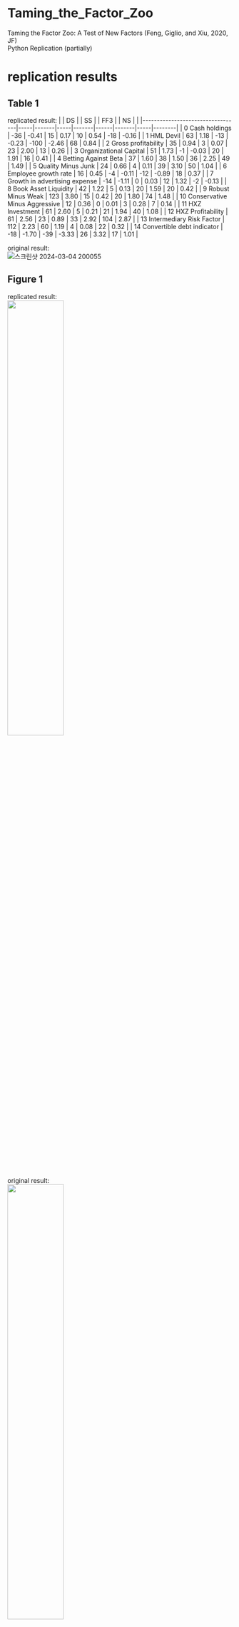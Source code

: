 # Taming_the_Factor_Zoo
Taming the Factor Zoo: A Test of New Factors (Feng, Giglio, and Xiu, 2020, JF) \
Python Replication (partially)

# replication results 
## Table 1
replicated result:
|                                  | DS  |       | SS  |       | FF3  |       | NS  |        |
|----------------------------------|-----|-------|-----|-------|------|-------|-----|--------|
| 0 Cash holdings                  | -36 | -0.41 | 15  | 0.17  | 10   | 0.54  | -18 | -0.16  |
| 1 HML Devil                      | 63  | 1.18  | -13 | -0.23 | -100 | -2.46 | 68  | 0.84   |
| 2 Gross profitability            | 35  | 0.94  | 3   | 0.07  | 23   | 2.00  | 13  | 0.26   |
| 3 Organizational Capital         | 51  | 1.73  | -1  | -0.03 | 20   | 1.91  | 16  | 0.41   |
| 4 Betting Against Beta           | 37  | 1.60  | 38  | 1.50  | 36   | 2.25  | 49  | 1.49   |
| 5 Quality Minus Junk             | 24  | 0.66  | 4   | 0.11  | 39   | 3.10  | 50  | 1.04   |
| 6 Employee growth rate           | 16  | 0.45  | -4  | -0.11 | -12  | -0.89 | 18  | 0.37   |
| 7 Growth in advertising expense  | -14 | -1.11 | 0   | 0.03  | 12   | 1.32  | -2  | -0.13  |
| 8 Book Asset Liquidity           | 42  | 1.22  | 5   | 0.13  | 20   | 1.59  | 20  | 0.42   |
| 9 Robust Minus Weak              | 123 | 3.80  | 15  | 0.42  | 20   | 1.80  | 74  | 1.48   |
| 10 Conservative Minus Aggressive | 12  | 0.36  | 0   | 0.01  | 3    | 0.28  | 7   | 0.14   |
| 11 HXZ Investment                | 61  | 2.60  | 5   | 0.21  | 21   | 1.94  | 40  | 1.08   |
| 12 HXZ Profitability             | 61  | 2.56  | 23  | 0.89  | 33   | 2.92  | 104 | 2.87   |
| 13 Intermediary Risk Factor      | 112 | 2.23  | 60  | 1.19  | 4    | 0.08  | 22  | 0.32   |
| 14 Convertible debt indicator    | -18 | -1.70 | -39 | -3.33 | 26   | 3.32  | 17  | 1.01   |

original result:   
![스크린샷 2024-03-04 200055](https://github.com/bang-js/Replica_Taming_the_Factor_Zoo/assets/95086336/23bb46bc-72c7-4780-8eb0-86a4332999f5)

## Figure 1
replicated result:\
<img src="https://github.com/bang-js/Replica_Taming_the_Factor_Zoo/assets/95086336/27217281-2e74-4429-b688-fe6ff995eeac" width="50%" height="50%">

original result:  \
<img src="https://github.com/bang-js/Replica_Taming_the_Factor_Zoo/assets/95086336/161c6f9a-f844-4e04-ae33-abf4babc9cc2" width="50%" height="50%">

## Figure 2
replicated result:\
<img src="https://github.com/bang-js/Replica_Taming_the_Factor_Zoo/assets/95086336/d9e42ab2-068e-4f19-9486-21278e64f886" width="50%" height="50%">

original result:  \
<img src="https://github.com/bang-js/Replica_Taming_the_Factor_Zoo/assets/95086336/9175aa3c-c59b-4c93-a1ca-aa20bb25afd7" width="50%" height="50%">
